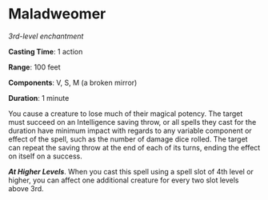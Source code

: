 # Maladweomer
*3rd-level enchantment*

**Casting Time**: 1 action

**Range**: 100 feet

**Components**: V, S, M (a broken mirror)

**Duration**: 1 minute

You cause a creature to lose much of their magical potency. The target must succeed on an Intelligence saving throw, or all spells they cast for the duration have minimum impact with regards to any variable component or effect of the spell, such as the number of damage dice rolled. The target can repeat the saving throw at the end of each of its turns, ending the effect on itself on a success.

***At Higher Levels***. When you cast this spell using a spell slot of 4th level or higher, you can affect one additional creature for every two slot levels above 3rd.
